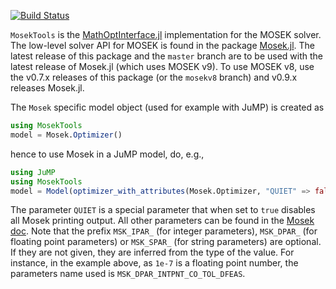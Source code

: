[![Build Status](https://travis-ci.org/jump-dev/MosekTools.jl.svg?branch=master)](https://travis-ci.org/jump-dev/MosekTools.jl)

``MosekTools`` is the
[MathOptInterface.jl](https://github.com/jump-dev/MathOptInterface.jl)
implementation for the MOSEK solver. The low-level solver API for MOSEK is
found in the package [Mosek.jl](https://github.com/JuliaOpt/Mosek.jl).
The latest release of this package and the `master` branch are to be used with
the latest release of Mosek.jl (which uses MOSEK v9). To use MOSEK v8, use
the v0.7.x releases of this package (or the `mosekv8` branch) and v0.9.x releases Mosek.jl.

The ``Mosek`` specific model object (used for example with JuMP) is created as
```julia
using MosekTools
model = Mosek.Optimizer()
```
hence to use Mosek in a JuMP model, do, e.g.,
```julia
using JuMP
using MosekTools
model = Model(optimizer_with_attributes(Mosek.Optimizer, "QUIET" => false, "INTPNT_CO_TOL_DFEAS" => 1e-7))
```
The parameter `QUIET` is a special parameter that when set to `true`
disables all Mosek printing output.
All other parameters can be found in the [Mosek doc](https://docs.mosek.com/8.1/capi/param-groups.html#doc-param-groups).
Note that the prefix `MSK_IPAR_` (for integer parameters), `MSK_DPAR_` (for
floating point parameters) or `MSK_SPAR_` (for string parameters) are optional.
If they are not given, they are inferred from the type of the value. For
instance, in the example above, as `1e-7` is a floating point number, the
parameters name used is `MSK_DPAR_INTPNT_CO_TOL_DFEAS`.
